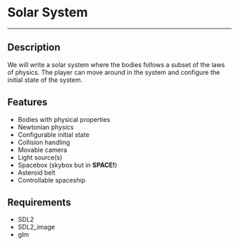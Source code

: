 Solar System
============

- - -

Description
-----------
We will write a solar system where the bodies follows a subset of the laws of 
physics. The player can move around in the system and configure the initial
state of the system.

Features
-------
  * Bodies with physical properties
  * Newtonian physics
  * Configurable initial state
  * Collision handling
  * Movable camera
  * Light source(s)
  * Spacebox (skybox but in **SPACE!**)
  * Asteroid belt
  * Controllable spaceship 

Requirements
------------
  * SDL2
  * SDL2\_image
  * glm
